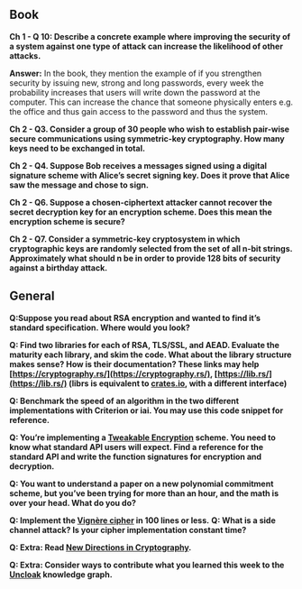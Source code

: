 ## Book 
**Ch 1 - Q 10: Describe a concrete example where improving the security of a system against one type of attack can increase the likelihood of other attacks.**

**Answer:** In the book, they mention the example of if you strengthen security by issuing new, strong and long passwords, every week the probability increases that users will write down the password at the computer. This can increase the chance that someone physically enters e.g. the office and thus gain access to the password and thus the system.

**Ch 2 - Q3. Consider a group of 30 people who wish to establish pair-wise secure communications using symmetric-key cryptography. How many keys need to be exchanged in total.**

**Ch 2 - Q4. Suppose Bob receives a messages signed using a digital signature scheme with Alice’s secret signing key. Does it prove that Alice saw the message and chose to sign.**

**Ch 2 - Q6. Suppose a chosen-ciphertext attacker cannot recover the secret decryption key for an encryption scheme. Does this mean the encryption scheme is secure?**

**Ch 2 - Q7. Consider a symmetric-key cryptosystem in which cryptographic keys are randomly selected from the set of all n-bit strings. Approximately what should n be in order to provide 128 bits of security against a birthday attack.**

## General
**Q:Suppose you read about RSA encryption and wanted to find it’s standard specification. Where would you look?** 

**Q: Find two libraries for each of RSA, TLS/SSL, and AEAD. Evaluate the maturity each library, and skim the code. What about the library structure makes sense? How is their documentation? These links may help [https://cryptography.rs/](https://cryptography.rs/), [https://lib.rs/](https://lib.rs/) (librs is equivalent to [crates.io](http://crates.io/), with a different interface)**

**Q: Benchmark the speed of an algorithm in the two different implementations with Criterion or iai. You may use this code snippet for reference.**

**Q: You’re implementing a [Tweakable Encryption](https://en.wikipedia.org/wiki/Disk_encryption_theory) scheme. You need to know what standard API users will expect. Find a reference for the standard API and write the function signatures for encryption and decryption.**

**Q: You want to understand a paper on a new polynomial commitment scheme, but you’ve been trying for more than an hour, and the math is over your head. What do you do?**

**Q: Implement the [Vignère cipher](https://en.wikipedia.org/wiki/Vigen%C3%A8re_cipher) in 100 lines or less.**
**Q: What is a side channel attack? Is your cipher implementation constant time?**

**Q: Extra: Read [New Directions in Cryptography](https://ieeexplore.ieee.org/document/1055638).**

**Q: Extra: Consider ways to contribute what you learned this week to the [Uncloak](https://uncloak.org/) knowledge graph.**
